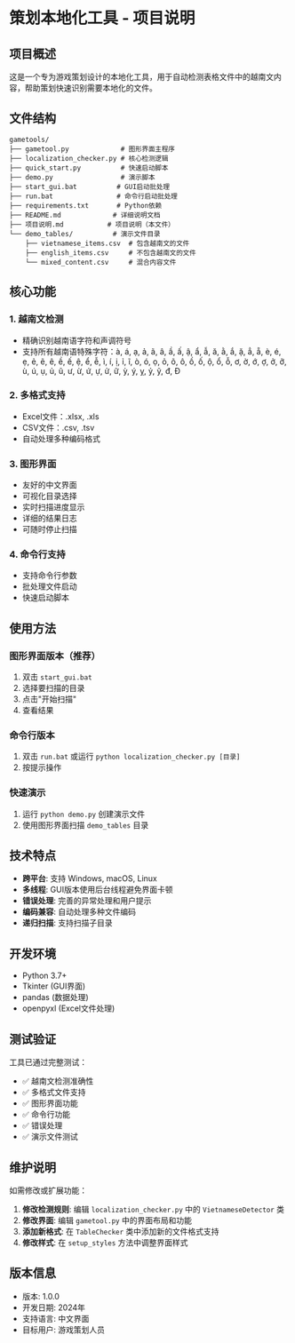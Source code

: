 # 策划本地化工具 - 项目说明

## 项目概述

这是一个专为游戏策划设计的本地化工具，用于自动检测表格文件中的越南文内容，帮助策划快速识别需要本地化的文件。

## 文件结构

```
gametools/
├── gametool.py             # 图形界面主程序
├── localization_checker.py # 核心检测逻辑
├── quick_start.py          # 快速启动脚本
├── demo.py                 # 演示脚本
├── start_gui.bat          # GUI启动批处理
├── run.bat                # 命令行启动批处理
├── requirements.txt       # Python依赖
├── README.md             # 详细说明文档
├── 项目说明.md           # 项目说明（本文件）
└── demo_tables/          # 演示文件目录
    ├── vietnamese_items.csv  # 包含越南文的文件
    ├── english_items.csv     # 不包含越南文的文件
    └── mixed_content.csv     # 混合内容文件
```

## 核心功能

### 1. 越南文检测
- 精确识别越南语字符和声调符号
- 支持所有越南语特殊字符：à, á, ạ, ả, ã, â, ầ, ấ, ậ, ẩ, ẫ, ă, ằ, ắ, ặ, ẳ, ẵ, è, é, ẹ, ẻ, ẽ, ê, ề, ế, ệ, ể, ễ, ì, í, ị, ỉ, ĩ, ò, ó, ọ, ỏ, õ, ô, ồ, ố, ộ, ổ, ỗ, ơ, ờ, ớ, ợ, ở, ỡ, ù, ú, ụ, ủ, ũ, ư, ừ, ứ, ự, ử, ữ, ỳ, ý, ỵ, ỷ, ỹ, đ, Đ

### 2. 多格式支持
- Excel文件：.xlsx, .xls
- CSV文件：.csv, .tsv
- 自动处理多种编码格式

### 3. 图形界面
- 友好的中文界面
- 可视化目录选择
- 实时扫描进度显示
- 详细的结果日志
- 可随时停止扫描

### 4. 命令行支持
- 支持命令行参数
- 批处理文件启动
- 快速启动脚本

## 使用方法

### 图形界面版本（推荐）
1. 双击 `start_gui.bat`
2. 选择要扫描的目录
3. 点击"开始扫描"
4. 查看结果

### 命令行版本
1. 双击 `run.bat` 或运行 `python localization_checker.py [目录]`
2. 按提示操作

### 快速演示
1. 运行 `python demo.py` 创建演示文件
2. 使用图形界面扫描 `demo_tables` 目录

## 技术特点

- **跨平台**: 支持 Windows, macOS, Linux
- **多线程**: GUI版本使用后台线程避免界面卡顿
- **错误处理**: 完善的异常处理和用户提示
- **编码兼容**: 自动处理多种文件编码
- **递归扫描**: 支持扫描子目录

## 开发环境

- Python 3.7+
- Tkinter (GUI界面)
- pandas (数据处理)
- openpyxl (Excel文件处理)

## 测试验证

工具已通过完整测试：
- ✅ 越南文检测准确性
- ✅ 多格式文件支持
- ✅ 图形界面功能
- ✅ 命令行功能
- ✅ 错误处理
- ✅ 演示文件测试

## 维护说明

如需修改或扩展功能：

1. **修改检测规则**: 编辑 `localization_checker.py` 中的 `VietnameseDetector` 类
2. **修改界面**: 编辑 `gametool.py` 中的界面布局和功能
3. **添加新格式**: 在 `TableChecker` 类中添加新的文件格式支持
4. **修改样式**: 在 `setup_styles` 方法中调整界面样式

## 版本信息

- 版本: 1.0.0
- 开发日期: 2024年
- 支持语言: 中文界面
- 目标用户: 游戏策划人员
